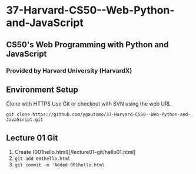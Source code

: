 # 37-Harvard-CS50--Web-Python-and-JavaScript
## CS50's Web Programming with Python and JavaScript
### Provided by Harvard University (HarvardX)

## Environment Setup
Clone with HTTPS
Use Git or checkout with SVN using the web URL

`git clone https://github.com/ygautomo/37-Harvard-CS50--Web-Python-and-JavaScript.git`

## Lecture 01 Git
1. Create (001hello.html)[/lecture01-git/hello01.html]
2. `git add 001hello.html`
3. `git commit -m 'Added 001hello.html`